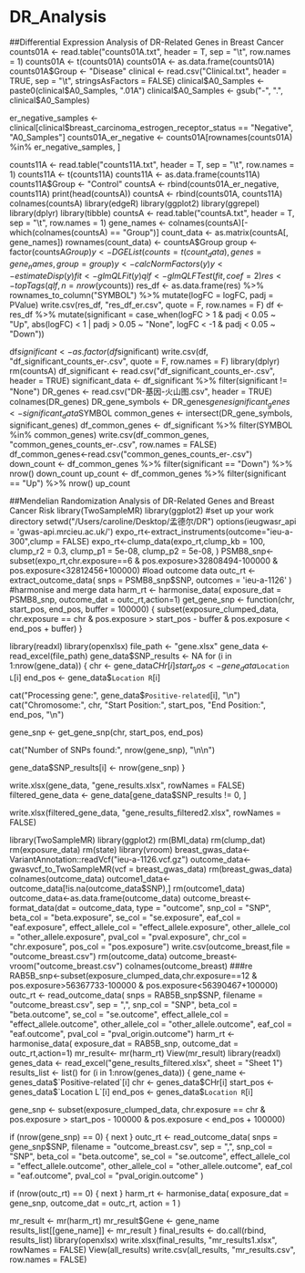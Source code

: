 # DR_Analysis
##Differential Expression Analysis of DR-Related Genes in Breast Cancer
counts01A <- read.table("counts01A.txt", header = T, sep = "\t", row.names = 1)
counts01A <- t(counts01A)
counts01A <- as.data.frame(counts01A)
counts01A$Group <- "Disease"
clinical <- read.csv("Clinical.txt", header = TRUE, sep = "\t", stringsAsFactors = FALSE)
clinical$A0_Samples <- paste0(clinical$A0_Samples, ".01A")
clinical$A0_Samples <- gsub("-", ".", clinical$A0_Samples)

er_negative_samples <- clinical[clinical$breast_carcinoma_estrogen_receptor_status == "Negative", "A0_Samples"]
counts01A_er_negative <- counts01A[rownames(counts01A) %in% er_negative_samples, ]

counts11A <- read.table("counts11A.txt", header = T, sep = "\t", row.names = 1)
counts11A <- t(counts11A)
counts11A <- as.data.frame(counts11A)
counts11A$Group <- "Control"
countsA <- rbind(counts01A_er_negative, counts11A)
print(head(countsA))
countsA <- rbind(counts01A, counts11A)
colnames(countsA)
library(edgeR)
library(ggplot2)
library(ggrepel)
library(dplyr)
library(tibble)
countsA <- read.table("countsA.txt", header = T, sep = "\t", row.names = 1)
gene_names <- colnames(countsA)[-which(colnames(countsA) == "Group")]
count_data <- as.matrix(countsA[, gene_names])
rownames(count_data) <- countsA$Group
group <- factor(countsA$Group)
y <- DGEList(counts = t(count_data), genes = gene_names, group = group)
y <- calcNormFactors(y)
y <- estimateDisp(y)
fit <- glmQLFit(y)
qlf <- glmQLFTest(fit, coef=2)
res <- topTags(qlf, n = nrow(y$counts))
res_df <- as.data.frame(res) %>%
  rownames_to_column("SYMBOL") %>%
  mutate(logFC = logFC,
         padj = PValue) 
write.csv(res_df, "res_df_er.csv", quote = F, row.names = F)
df <- res_df %>%
  mutate(significant = case_when(logFC > 1 & padj < 0.05 ~ "Up",
                                 abs(logFC) < 1 | padj > 0.05 ~ "None",
                                 logFC < -1 & padj < 0.05 ~ "Down"))

df$significant <- as.factor(df$significant)
write.csv(df, "df_significant_counts_er-.csv", quote = F, row.names = F)
library(dplyr)
rm(countsA)
df_significant <- read.csv("df_significant_counts_er-.csv", header = TRUE)
significant_data <- df_significant %>% filter(significant != "None")
DR_genes <- read.csv("DR-基因-火山图.csv", header = TRUE)
colnames(DR_genes)
DR_gene_symbols <- DR_genes$gene
significant_genes <- significant_data$SYMBOL
common_genes <- intersect(DR_gene_symbols, significant_genes)
df_common_genes <- df_significant %>% filter(SYMBOL %in% common_genes)
write.csv(df_common_genes, "common_genes_counts_er-.csv", row.names = FALSE)
df_common_genes<-read.csv("common_genes_counts_er-.csv")
down_count <- df_common_genes %>% filter(significant == "Down") %>% nrow()
down_count
up_count <- df_common_genes %>% filter(significant == "Up") %>% nrow()
up_count

##Mendelian Randomization Analysis of DR-Related Genes and Breast Cancer Risk
library(TwoSampleMR)
library(ggplot2)
#set up your work directory
setwd("/Users/caroline/Desktop/孟德尔/DR")
options(ieugwasr_api = 'gwas-api.mrcieu.ac.uk/')
expo_rt<-extract_instruments(outcome="ieu-a-300",clump = FALSE)
expo_rt<-clump_data(expo_rt,clump_kb = 100,
                    clump_r2 = 0.3,
                    clump_p1 = 5e-08,
                    clump_p2 = 5e-08,
)
PSMB8_snp<-subset(expo_rt,chr.exposure==6 & pos.exposure>32808494-100000 & pos.exposure<32812456+100000)
#load outcome data 
outc_rt <- extract_outcome_data(
  snps = PSMB8_snp$SNP,
  outcomes = 'ieu-a-1126'
)
#harmonise and merge data
harm_rt <- harmonise_data(
  exposure_dat = PSMB8_snp, 
  outcome_dat = outc_rt,action=1)
get_gene_snp <- function(chr, start_pos, end_pos, buffer = 100000) {
  subset(exposure_clumped_data, chr.exposure == chr & pos.exposure > start_pos - buffer & pos.exposure < end_pos + buffer)
}

library(readxl)
library(openxlsx)
file_path <- "gene.xlsx"
gene_data <- read_excel(file_path)
gene_data$SNP_results <- NA
for (i in 1:nrow(gene_data)) {
  chr <- gene_data$CHr[i]
  start_pos <- gene_data$`Location L`[i]
  end_pos <- gene_data$`Location R`[i]
  
  cat("Processing gene:", gene_data$`Positive-related`[i], "\n")
  cat("Chromosome:", chr, "Start Position:", start_pos, "End Position:", end_pos, "\n")
  
  gene_snp <- get_gene_snp(chr, start_pos, end_pos)
  
  cat("Number of SNPs found:", nrow(gene_snp), "\n\n")
 
  gene_data$SNP_results[i] <- nrow(gene_snp)
}


write.xlsx(gene_data, "gene_results.xlsx", rowNames = FALSE)
filtered_gene_data <- gene_data[gene_data$SNP_results != 0, ]

write.xlsx(filtered_gene_data, "gene_results_filtered2.xlsx", rowNames = FALSE)

library(TwoSampleMR)
library(ggplot2)
rm(BMI_data)
rm(clump_dat)
rm(exposure_data)
rm(state)
library(vroom)
breast_gwas_data<-VariantAnnotation::readVcf("ieu-a-1126.vcf.gz")
outcome_data<-gwasvcf_to_TwoSampleMR(vcf = breast_gwas_data)
rm(breast_gwas_data)
colnames(outcome_data)
outcome1_data<-outcome_data[!is.na(outcome_data$SNP),]
rm(outcome1_data)
outcome_data<-as.data.frame(outcome_data)
outcome_breast<-format_data(dat = outcome_data,
                            type = "outcome",
                            snp_col = "SNP",
                            beta_col = "beta.exposure",
                            se_col = "se.exposure",
                            eaf_col = "eaf.exposure",
                            effect_allele_col = "effect_allele.exposure",
                            other_allele_col = "other_allele.exposure",
                            pval_col = "pval.exposure",
                            chr_col = "chr.exposure",
                            pos_col = "pos.exposure")
write.csv(outcome_breast,file = "outcome_breast.csv")
rm(outcome_data)
outcome_breast<-vroom("outcome_breast.csv")
colnames(outcome_breast)
###re
RAB5B_snp<-subset(exposure_clumped_data,chr.exposure==12 & pos.exposure>56367733-100000 & pos.exposure<56390467+100000)
outc_rt <- read_outcome_data(
  snps =  RAB5B_snp$SNP,
  filename = "outcome_breast.csv",
  sep = ",",
  snp_col = "SNP",
  beta_col = "beta.outcome",
  se_col = "se.outcome",
  effect_allele_col = "effect_allele.outcome",
  other_allele_col = "other_allele.outcome",
  eaf_col = "eaf.outcome",
  pval_col = "pval_origin.outcome")
harm_rt <- harmonise_data(
  exposure_dat = RAB5B_snp, 
  outcome_dat = outc_rt,action=1)
mr_result<- mr(harm_rt)
View(mr_result)
library(readxl)
genes_data <- read_excel("gene_results_filtered.xlsx", sheet = "Sheet 1")
results_list <- list()
for (i in 1:nrow(genes_data)) {
  gene_name <- genes_data$`Positive-related`[i]
  chr <- genes_data$CHr[i]
  start_pos <- genes_data$`Location L`[i]
  end_pos <- genes_data$`Location R`[i]
 
  gene_snp <- subset(exposure_clumped_data, chr.exposure == chr & pos.exposure > start_pos - 100000 & pos.exposure < end_pos + 100000)

  if (nrow(gene_snp) == 0) {
    next
  }
  outc_rt <- read_outcome_data(
    snps = gene_snp$SNP,
    filename = "outcome_breast.csv",
    sep = ",",
    snp_col = "SNP",
    beta_col = "beta.outcome",
    se_col = "se.outcome",
    effect_allele_col = "effect_allele.outcome",
    other_allele_col = "other_allele.outcome",
    eaf_col = "eaf.outcome",
    pval_col = "pval_origin.outcome"
  )

  if (nrow(outc_rt) == 0) {
    next
  }
  harm_rt <- harmonise_data(
    exposure_dat = gene_snp, 
    outcome_dat = outc_rt, action = 1
  )

  mr_result <- mr(harm_rt)
  mr_result$Gene <- gene_name
  results_list[[gene_name]] <- mr_result
}
final_results <- do.call(rbind, results_list)
library(openxlsx)
write.xlsx(final_results, "mr_results1.xlsx", rowNames = FALSE)
View(all_results)
write.csv(all_results, "mr_results.csv", row.names = FALSE)



